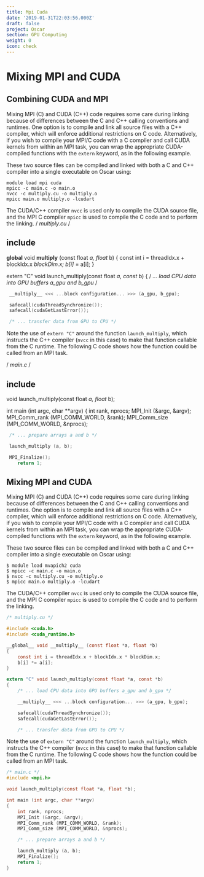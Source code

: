 ```yaml
---
title: Mpi Cuda
date: '2019-01-31T22:03:56.000Z'
draft: false
project: Oscar
section: GPU Computing
weight: 0
icon: check
---
```


# Mixing MPI and CUDA

## Combining CUDA and MPI

Mixing MPI \(C\) and CUDA \(C++\) code requires some care during linking because of differences between the C and C++ calling conventions and runtimes. One option is to compile and link all source files with a C++ compiler, which will enforce additional restrictions on C code. Alternatively, if you wish to compile your MPI/C code with a C compiler and call CUDA kernels from within an MPI task, you can wrap the appropriate CUDA-compiled functions with the `extern` keyword, as in the following example.

These two source files can be compiled and linked with both a C and C++ compiler into a single executable on Oscar using:

```text
module load mpi cuda
mpicc -c main.c -o main.o
nvcc -c multiply.cu -o multiply.o
mpicc main.o multiply.o -lcudart
```

The CUDA/C++ compiler `nvcc` is used only to compile the CUDA source file, and the MPI C compiler `mpicc` is used to compile the C code and to perform the linking. / _multiply.cu_ /

## include

**global** void **multiply** \(const float _a, float_ b\) { const int i = threadIdx.x + blockIdx.x _blockDim.x; b\[i\]_ = a\[i\]; }

extern "C" void launch\_multiply\(const float _a, const_ b\) { / _... load CPU data into GPU buffers a\_gpu and b\_gpu_ /

```c
 __multiply__ <<< ...block configuration... >>> (a_gpu, b_gpu);

 safecall(cudaThreadSynchronize());
 safecall(cudaGetLastError());

 /* ... transfer data from GPU to CPU */
```

Note the use of `extern "C"` around the function `launch_multiply`, which instructs the C++ compiler \(`nvcc` in this case\) to make that function callable from the C runtime. The following C code shows how the function could be called from an MPI task.

/ _main.c_ /

## include

void launch\_multiply\(const float _a, float_ b\);

int main \(int argc, char \*\*argv\) { int rank, nprocs; MPI\_Init \(&argc, &argv\); MPI\_Comm\_rank \(MPI\_COMM\_WORLD, &rank\); MPI\_Comm\_size \(MPI\_COMM\_WORLD, &nprocs\);

```c
 /* ... prepare arrays a and b */

 launch_multiply (a, b);

 MPI_Finalize();
    return 1;
```

## Mixing MPI and CUDA

Mixing MPI \(C\) and CUDA \(C++\) code requires some care during linking because of differences between the C and C++ calling conventions and runtimes. One option is to compile and link all source files with a C++ compiler, which will enforce additional restrictions on C code. Alternatively, if you wish to compile your MPI/C code with a C compiler and call CUDA kernels from within an MPI task, you can wrap the appropriate CUDA-compiled functions with the `extern` keyword, as in the following example.

These two source files can be compiled and linked with both a C and C++ compiler into a single executable on Oscar using:

```text
$ module load mvapich2 cuda
$ mpicc -c main.c -o main.o
$ nvcc -c multiply.cu -o multiply.o
$ mpicc main.o multiply.o -lcudart
```

The CUDA/C++ compiler `nvcc` is used only to compile the CUDA source file, and the MPI C compiler `mpicc` is used to compile the C code and to perform the linking.

```c
/* multiply.cu */

#include <cuda.h>
#include <cuda_runtime.h>

__global__ void __multiply__ (const float *a, float *b)
{
    const int i = threadIdx.x + blockIdx.x * blockDim.x;
    b[i] *= a[i];
}

extern "C" void launch_multiply(const float *a, const *b)
{
    /* ... load CPU data into GPU buffers a_gpu and b_gpu */

    __multiply__ <<< ...block configuration... >>> (a_gpu, b_gpu);

    safecall(cudaThreadSynchronize());
    safecall(cudaGetLastError());

    /* ... transfer data from GPU to CPU */
```

Note the use of `extern "C"` around the function `launch_multiply`, which instructs the C++ compiler \(`nvcc` in this case\) to make that function callable from the C runtime. The following C code shows how the function could be called from an MPI task.

```c
/* main.c */
#include <mpi.h>

void launch_multiply(const float *a, float *b);

int main (int argc, char **argv)
{
    int rank, nprocs;
    MPI_Init (&argc, &argv);
    MPI_Comm_rank (MPI_COMM_WORLD, &rank);
    MPI_Comm_size (MPI_COMM_WORLD, &nprocs);

    /* ... prepare arrays a and b */

    launch_multiply (a, b);
    MPI_Finalize();
    return 1;
}
```

